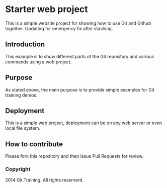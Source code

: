 # Starter web project

This is a simple website project for 
showing how to use Git and Github together.
Updating for emergency fix after stashing.

## Introduction

This example is to show different parts
of the Git repository and various commands
using a web project.

## Purpose

As stated above, the main purpose is to
provide simple examples for Git training 
demos.

## Deployment

This is a simple web project, deployment
can be on any web server or even local
file system.

## How to contribute

Please fork this repository and then issue Pull Requests for review.

### Copyright

2014 Git.Training. All rights reserverd.
